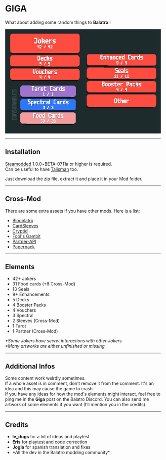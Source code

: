 <h1>GIGA</h1>

<p>What about adding some random things to <strong>Balatro</strong> !</p>

<img src="assets/other/content.png" alt="Content Screenshot">

<hr>
<h2>Installation</h2>
<p>
    <a href="https://github.com/Steamodded/smods">Steamodded </a>1.0.0~BETA-0711a or higher is required.<br>
    Can be useful to have <a href="https://github.com/SpectralPack/Talisman">Talisman</a> too.
</p>
<p>Just download the zip file, extract it and place it in your Mod folder.</p>

<hr>
<h2>Cross-Mod</h2>
<p>There are some extra assets if you have other mods. Here is a list:</p>
<ul>
    <li><a href="https://github.com/Amphiapple/Bloonlatro">Bloonlatro</a></li>
    <li><a href="https://github.com/larswijn/CardSleeves">CardSleeves</a></li>
    <li><a href="https://github.com/SpectralPack/Cryptid">Cryptid</a></li>
    <li><a href="https://github.com/Joglacraft/Fools-Gambit">Fool's Gambit</a></li>
    <li><a href="https://github.com/Icecanno/Partner-API/">Partner-API</a></li>
    <li><a href="https://github.com/Balatro-Paperback/paperback">Paperback</a></li>
</ul>

<hr>
<h2>Elements</h2>
<ul>
    <li>42+ Jokers</li>
    <li>31 Food cards (+8 Cross-Mod)</li>
    <li>13 Seals</li>
    <li>9+ Enhancements</li>
    <li>5 Decks</li>
    <li>4 Booster Packs</li>
    <li>4 Vouchers</li>
    <li>3 Spectral</li>
    <li>2 Sleeves (Cross-Mod)</li>
    <li>1 Tarot</li>
    <li>1 Partner (Cross-Mod)</li>
</ul>

<p><em>*Some Jokers have secret interactions with other Jokers.</em><br>
<em>*Many artworks are either unfinished or missing.</em></p>

<hr>
<h2>Additional Infos</h2>
<p>
    Some content work weirdly sometimes.<br>
    If a whole asset is in comment, don't remove it from the comment. It's an idea and this may cause the game to crash.<br>
    If you have any ideas for how the mod's elements might interact, feel free to ping me in the <strong>Giga</strong> post on the Balatro Discord.
    You can also send me artwork of some elements if you want (I'll mention you in the credits).
</p>

<hr>
<h2>Credits</h2>
<ul>
    <li><strong>le_dugs</strong> for a lot of ideas and playtest</li>
    <li><strong>Eris</strong> for playtest and code correction</li>
    <li><strong>Jogla</strong> for spanish translation and fixes</li>
    <li>*All the dev in the Balatro modding community*</li>
</ul>